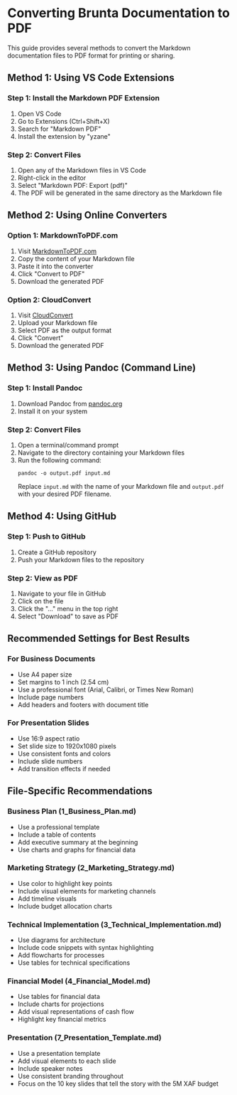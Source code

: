 # Converting Brunta Documentation to PDF

This guide provides several methods to convert the Markdown documentation files to PDF format for printing or sharing.

## Method 1: Using VS Code Extensions

### Step 1: Install the Markdown PDF Extension
1. Open VS Code
2. Go to Extensions (Ctrl+Shift+X)
3. Search for "Markdown PDF"
4. Install the extension by "yzane"

### Step 2: Convert Files
1. Open any of the Markdown files in VS Code
2. Right-click in the editor
3. Select "Markdown PDF: Export (pdf)"
4. The PDF will be generated in the same directory as the Markdown file

## Method 2: Using Online Converters

### Option 1: MarkdownToPDF.com
1. Visit [MarkdownToPDF.com](https://www.markdowntopdf.com/)
2. Copy the content of your Markdown file
3. Paste it into the converter
4. Click "Convert to PDF"
5. Download the generated PDF

### Option 2: CloudConvert
1. Visit [CloudConvert](https://cloudconvert.com/md-to-pdf)
2. Upload your Markdown file
3. Select PDF as the output format
4. Click "Convert"
5. Download the generated PDF

## Method 3: Using Pandoc (Command Line)

### Step 1: Install Pandoc
1. Download Pandoc from [pandoc.org](https://pandoc.org/installing.html)
2. Install it on your system

### Step 2: Convert Files
1. Open a terminal/command prompt
2. Navigate to the directory containing your Markdown files
3. Run the following command:
   ```
   pandoc -o output.pdf input.md
   ```
   Replace `input.md` with the name of your Markdown file and `output.pdf` with your desired PDF filename.

## Method 4: Using GitHub

### Step 1: Push to GitHub
1. Create a GitHub repository
2. Push your Markdown files to the repository

### Step 2: View as PDF
1. Navigate to your file in GitHub
2. Click on the file
3. Click the "..." menu in the top right
4. Select "Download" to save as PDF

## Recommended Settings for Best Results

### For Business Documents
- Use A4 paper size
- Set margins to 1 inch (2.54 cm)
- Use a professional font (Arial, Calibri, or Times New Roman)
- Include page numbers
- Add headers and footers with document title

### For Presentation Slides
- Use 16:9 aspect ratio
- Set slide size to 1920x1080 pixels
- Use consistent fonts and colors
- Include slide numbers
- Add transition effects if needed

## File-Specific Recommendations

### Business Plan (1_Business_Plan.md)
- Use a professional template
- Include a table of contents
- Add executive summary at the beginning
- Use charts and graphs for financial data

### Marketing Strategy (2_Marketing_Strategy.md)
- Use color to highlight key points
- Include visual elements for marketing channels
- Add timeline visuals
- Include budget allocation charts

### Technical Implementation (3_Technical_Implementation.md)
- Use diagrams for architecture
- Include code snippets with syntax highlighting
- Add flowcharts for processes
- Use tables for technical specifications

### Financial Model (4_Financial_Model.md)
- Use tables for financial data
- Include charts for projections
- Add visual representations of cash flow
- Highlight key financial metrics

### Presentation (7_Presentation_Template.md)
- Use a presentation template
- Add visual elements to each slide
- Include speaker notes
- Use consistent branding throughout
- Focus on the 10 key slides that tell the story with the 5M XAF budget 